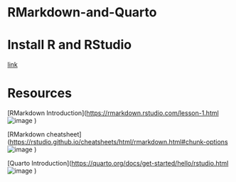 # RMarkdown-and-Quarto
# Install R and RStudio
[link](https://posit.co/download/rstudio-desktop/)

# Resources
[RMarkdown Introduction](https://rmarkdown.rstudio.com/lesson-1.html
![image](https://github.com/user-attachments/assets/0b508868-cdbc-42a9-b884-f17865e70d13)
)

[RMarkdown cheatsheet](https://rstudio.github.io/cheatsheets/html/rmarkdown.html#chunk-options
![image](https://github.com/user-attachments/assets/cb0a0a54-a042-4ad1-8874-40cfe3a1191e)
)

[Quarto Introduction](https://quarto.org/docs/get-started/hello/rstudio.html
![image](https://github.com/user-attachments/assets/bb8c5941-cc4d-455f-9234-e8b48ad3d972)
)
